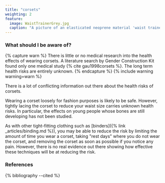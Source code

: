 ```yaml
---
title: "corsets"
weighting: 2
feature:
  image: WaistTrainerGrey.jpg
  caption: "A picture of an elasticated neoprene material 'waist trainer' type corset garment, with hook & loop and zip fasteners"
---
```


### What should I be aware of?

{% capture warn %}
There is little or no medical research into the health effects of wearing corsets. A literature search by Gender Construction Kit found only one medical study {% cite gau1998corsets %}. The long term health risks are entirely unknown.
{% endcapture %}
{% include warning warning=warn %}

There is a lot of conflicting information out there about the health risks of corsets.

Wearing a corset loosely for fashion purposes is likely to be safe. However, tightly lacing the corset to reduce your waist size carries unknown health risks. In particular, the effects on young people whose bones are still developing has not been studied.

As with other tight-fitting clothing such as [binders]({% link _articles/binding.md %}), you may be able to reduce the risk by limiting the amount of time you wear a corset, taking "rest days" where you do not wear the corset, and removing the corset as soon as possible if you notice any pain. However, there is no real evidence out there showing how effective these techniques will be at reducing the risk.

### References

{% bibliography --cited %}
